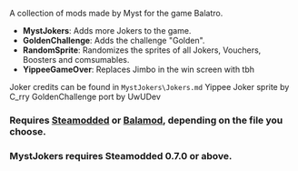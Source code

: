A collection of mods made by Myst for the game Balatro.

- **MystJokers**: Adds more Jokers to the game.
- **GoldenChallenge**: Adds the challenge "Golden".
- **RandomSprite**: Randomizes the sprites of all Jokers, Vouchers, Boosters and comsumables.
- **YippeeGameOver**: Replaces Jimbo in the win screen with tbh

Joker credits can be found in ``MystJokers\Jokers.md``
Yippee Joker sprite by C_rry
GoldenChallenge port by UwUDev

### Requires [Steamodded](https://github.com/Steamopollys/Steamodded) or [Balamod](https://github.com/UwUDev/balamod), depending on the file you choose.
### **MystJokers** requires Steamodded 0.7.0 or above.
